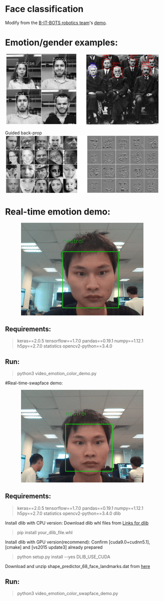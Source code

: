 # Face classification
Modify from the [B-IT-BOTS robotics team](https://mas-group.inf.h-brs.de/?page_id=622)'s [demo](https://github.com/oarriaga/face_classification).

# Emotion/gender examples:

![alt tag](images/demo_results.png)

Guided back-prop
![alt tag](images/gradcam_results.png)


# Real-time emotion demo:

<div align='center'>
  <img src='images/color_demo.gif' width='400px'>
</div>

## Requirements:
>keras==2.0.5
>tensorflow==1.7.0
>pandas==0.19.1
>numpy==1.12.1
>h5py==2.7.0
>statistics
>opencv2-python==3.4.0

## Run:
> python3 video_emotion_color_demo.py

#Real-time-swapface demo:

<div align='center'>
  <img src='images/faceswap_demo.gif' width='400px'>
</div>

## Requirements:
>keras==2.0.5
>tensorflow==1.7.0
>pandas==0.19.1
>numpy==1.12.1
>h5py==2.7.0
>statistics
>opencv2-python==3.4.0
>dlib

Install dlib with CPU version:
Download dlib whl files from [Links for dlib](https://pypi.org/simple/dlib/)
>pip install your_dlib_file.whl

Install dlib with GPU version(recommend): 
Confirm [cuda9.0+cudnn5.1],[cmake] and [vs2015 update3] already prepared 
>python setup.py install --yes DLIB_USE_CUDA

Download and unzip shape_predictor_68_face_landmarks.dat from [here](http://dlib.net/files/shape_predictor_68_face_landmarks.dat.bz2)

## Run:
> python3 video_emotion_color_swapface_demo.py